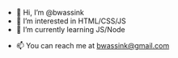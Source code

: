 - 👋 Hi, I’m @bwassink
- 👀 I’m interested in HTML/CSS/JS
- 🌱 I’m currently learning JS/Node
<!--- 💞️ I’m looking to collaborate on ...-->
- 📫 You can reach me at bwassink@gmail.com

<!---
bwassink/bwassink is a ✨ special ✨ repository because its `README.md` (this file) appears on your GitHub profile.
You can click the Preview link to take a look at your changes.
--->
